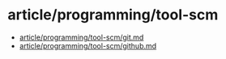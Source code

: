 # article/programming/tool-scm

- [article/programming/tool-scm/git.md](git.md)
- [article/programming/tool-scm/github.md](github.md)
